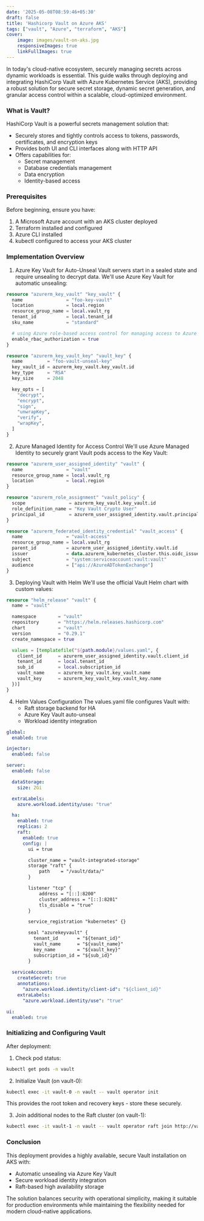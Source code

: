 ```yaml
---
date: '2025-05-08T08:59:46+05:30'
draft: false
title: 'Hashicorp Vault on Azure AKS'
tags: ["vault", "Azure", "terraform", "AKS"]
cover: 
    image: images/vault-on-aks.jpg
    responsiveImages: true
    linkFullImages: true
---
```



In today's cloud-native ecosystem, securely managing secrets across dynamic workloads is essential. This guide walks through deploying and integrating HashiCorp Vault with Azure Kubernetes Service (AKS), providing a robust solution for secure secret storage, dynamic secret generation, and granular access control within a scalable, cloud-optimized environment.

### What is Vault?

HashiCorp Vault is a powerful secrets management solution that:

- Securely stores and tightly controls access to tokens, passwords, certificates, and encryption keys
- Provides both UI and CLI interfaces along with HTTP API
- Offers capabilities for:
  - Secret management
  - Database credentials management
  - Data encryption
  - Identity-based access

### Prerequisites

Before beginning, ensure you have:

1. A Microsoft Azure account with an AKS cluster deployed
2. Terraform installed and configured
3. Azure CLI installed
4. kubectl configured to access your AKS cluster

### Implementation Overview

1. Azure Key Vault for Auto-Unseal
Vault servers start in a sealed state and require unsealing to decrypt data. We'll use Azure Key Vault for automatic unsealing:

```tf
resource "azurerm_key_vault" "key_vault" {
  name                = "foo-key-vault"
  location            = local.region
  resource_group_name = local.vault_rg
  tenant_id           = local.tenant_id
  sku_name            = "standard"

  # using Azure role-based access control for managing access to Azure key vault
  enable_rbac_authorization = true
}

resource "azurerm_key_vault_key" "vault_key" {
  name         = "foo-vault-unseal-key"
  key_vault_id = azurerm_key_vault.key_vault.id
  key_type     = "RSA"
  key_size     = 2048

  key_opts = [
    "decrypt",
    "encrypt",
    "sign",
    "unwrapKey",
    "verify",
    "wrapKey",
  ]
}
```

2. Azure Managed Identity for Access Control
We'll use Azure Managed Identity to securely grant Vault pods access to the Key Vault:

```tf
resource "azurerm_user_assigned_identity" "vault" {
  name                = "vault"
  resource_group_name = local.vault_rg
  location            = local.region
}

resource "azurerm_role_assignment" "vault_policy" {
  scope                = azurerm_key_vault.key_vault.id
  role_definition_name = "Key Vault Crypto User"
  principal_id         = azurerm_user_assigned_identity.vault.principal_id
}

resource "azurerm_federated_identity_credential" "vault_access" {
  name                = "vault-access"
  resource_group_name = local.vault_rg
  parent_id           = azurerm_user_assigned_identity.vault.id
  issuer              = data.azurerm_kubernetes_cluster.this.oidc_issuer_url
  subject             = "system:serviceaccount:vault:vault"
  audience            = ["api://AzureADTokenExchange"]
}
```

3. Deploying Vault with Helm
We'll use the official Vault Helm chart with custom values:

```tf
resource "helm_release" "vault" {
  name = "vault"

  namespace        = "vault"
  repository       = "https://helm.releases.hashicorp.com"
  chart            = "vault"
  version          = "0.29.1"
  create_namespace = true

  values = [templatefile("${path.module}/values.yaml", {
    client_id      = azurerm_user_assigned_identity.vault.client_id
    tenant_id      = local.tenant_id
    sub_id         = local.subscription_id
    vault_name     = azurerm_key_vault.key_vault.name
    vault_key      = azurerm_key_vault_key.vault_key.name
  })]
}
```

4. Helm Values Configuration
The values.yaml file configures Vault with:
    - Raft storage backend for HA
    - Azure Key Vault auto-unseal
    - Workload identity integration

```yaml
global:
  enabled: true

injector:
  enabled: false

server:
  enabled: false

  dataStorage:
    size: 2Gi

  extraLabels:
    azure.workload.identity/use: "true"

  ha:
    enabled: true
    replicas: 2
    raft:
      enabled: true
      config: |
        ui = true

        cluster_name = "vault-integrated-storage"
        storage "raft" {
            path    = "/vault/data/"
        }

        listener "tcp" {
            address = "[::]:8200"
            cluster_address = "[::]:8201"
            tls_disable = "true"
        }

        service_registration "kubernetes" {}

        seal "azurekeyvault" {
          tenant_id       = "${tenant_id}"
          vault_name      = "${vault_name}"
          key_name        = "${vault_key}"
          subscription_id = "${sub_id}"
        }
        
  serviceAccount:
    createSecret: true
    annotations:
      "azure.workload.identity/client-id": "${client_id}"
    extraLabels:
      "azure.workload.identity/use": "true"

ui:
  enabled: true
```

### Initializing and Configuring Vault

After deployment:

1. Check pod status:

```bash
kubectl get pods -n vault
```

2. Initialize Vault (on vault-0):

```bash
kubectl exec -it vault-0 -n vault -- vault operator init
```

This provides the root token and recovery keys - store these securely.

3. Join additional nodes to the Raft cluster (on vault-1):

```bash
kubectl exec -it vault-1 -n vault -- vault operator raft join http://vault-0.vault-internal:8200
```

### Conclusion

This deployment provides a highly available, secure Vault installation on AKS with:

- Automatic unsealing via Azure Key Vault
- Secure workload identity integration
- Raft-based high availability storage

The solution balances security with operational simplicity, making it suitable for production environments while maintaining the flexibility needed for modern cloud-native applications.
